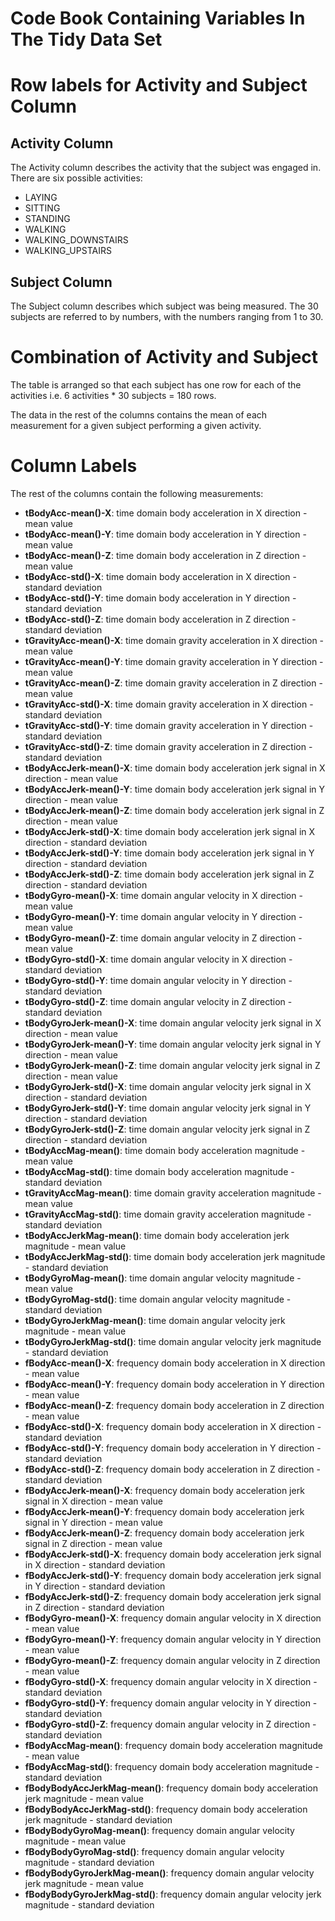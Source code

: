 # Code Book Containing Variables In The Tidy Data Set

# Row labels for Activity and Subject Column 

## Activity Column

The Activity column describes the activity that the subject was engaged in. There are six possible activities: 

* LAYING
* SITTING
* STANDING
* WALKING
* WALKING\_DOWNSTAIRS
* WALKING\_UPSTAIRS

## Subject Column

The Subject column describes which subject was being measured. The 30 subjects are referred to by numbers, with the numbers ranging from 1 to 30. 

# Combination of Activity and Subject

The table is arranged so that each subject has one row for each of the activities i.e. 6 activities * 30 subjects = 180 rows. 

The data in the rest of the columns contains the mean of each measurement for a given subject performing a given activity. 

# Column Labels

The rest of the columns contain the following measurements: 

* **tBodyAcc-mean()-X**: time domain body acceleration in X direction - mean value
* **tBodyAcc-mean()-Y**: time domain body acceleration in Y direction - mean value
* **tBodyAcc-mean()-Z**: time domain body acceleration in Z direction - mean value
* **tBodyAcc-std()-X**: time domain body acceleration in X direction - standard deviation
* **tBodyAcc-std()-Y**: time domain body acceleration in Y direction - standard deviation
* **tBodyAcc-std()-Z**: time domain body acceleration in Z direction - standard deviation
* **tGravityAcc-mean()-X**: time domain gravity acceleration in X direction - mean value
* **tGravityAcc-mean()-Y**: time domain gravity acceleration in Y direction - mean value
* **tGravityAcc-mean()-Z**: time domain gravity acceleration in Z direction - mean value
* **tGravityAcc-std()-X**: time domain gravity acceleration in X direction - standard deviation
* **tGravityAcc-std()-Y**: time domain gravity acceleration in Y direction - standard deviation
* **tGravityAcc-std()-Z**: time domain gravity acceleration in Z direction - standard deviation
* **tBodyAccJerk-mean()-X**: time domain body acceleration jerk signal in X direction - mean value
* **tBodyAccJerk-mean()-Y**: time domain body acceleration jerk signal in Y direction - mean value
* **tBodyAccJerk-mean()-Z**: time domain body acceleration jerk signal in Z direction - mean value
* **tBodyAccJerk-std()-X**: time domain body acceleration jerk signal in X direction - standard deviation
* **tBodyAccJerk-std()-Y**: time domain body acceleration jerk signal in Y direction - standard deviation
* **tBodyAccJerk-std()-Z**: time domain body acceleration jerk signal in Z direction - standard deviation
* **tBodyGyro-mean()-X**: time domain angular velocity in X direction - mean value
* **tBodyGyro-mean()-Y**: time domain angular velocity in Y direction - mean value
* **tBodyGyro-mean()-Z**: time domain angular velocity in Z direction - mean value
* **tBodyGyro-std()-X**: time domain angular velocity in X direction - standard deviation
* **tBodyGyro-std()-Y**: time domain angular velocity in Y direction - standard deviation
* **tBodyGyro-std()-Z**: time domain angular velocity in Z direction - standard deviation
* **tBodyGyroJerk-mean()-X**: time domain angular velocity jerk signal in X direction - mean value
* **tBodyGyroJerk-mean()-Y**: time domain angular velocity jerk signal in Y direction - mean value
* **tBodyGyroJerk-mean()-Z**: time domain angular velocity jerk signal in Z direction - mean value
* **tBodyGyroJerk-std()-X**: time domain angular velocity jerk signal in X direction - standard deviation
* **tBodyGyroJerk-std()-Y**: time domain angular velocity jerk signal in Y direction - standard deviation
* **tBodyGyroJerk-std()-Z**: time domain angular velocity jerk signal in Z direction - standard deviation
* **tBodyAccMag-mean()**: time domain body acceleration magnitude - mean value
* **tBodyAccMag-std()**: time domain body acceleration magnitude - standard deviation
* **tGravityAccMag-mean()**: time domain gravity acceleration magnitude - mean value
* **tGravityAccMag-std()**: time domain gravity acceleration magnitude - standard deviation
* **tBodyAccJerkMag-mean()**: time domain body acceleration jerk magnitude - mean value
* **tBodyAccJerkMag-std()**: time domain body acceleration jerk magnitude - standard deviation
* **tBodyGyroMag-mean()**: time domain angular velocity magnitude - mean value
* **tBodyGyroMag-std()**: time domain angular velocity magnitude - standard deviation
* **tBodyGyroJerkMag-mean()**: time domain angular velocity jerk magnitude - mean value
* **tBodyGyroJerkMag-std()**: time domain angular velocity jerk magnitude - standard deviation
* **fBodyAcc-mean()-X**: frequency domain body acceleration in X direction - mean value
* **fBodyAcc-mean()-Y**: frequency domain body acceleration in Y direction - mean value
* **fBodyAcc-mean()-Z**: frequency domain body acceleration in Z direction - mean value
* **fBodyAcc-std()-X**: frequency domain body acceleration in X direction - standard deviation
* **fBodyAcc-std()-Y**: frequency domain body acceleration in Y direction - standard deviation
* **fBodyAcc-std()-Z**: frequency domain body acceleration in Z direction - standard deviation
* **fBodyAccJerk-mean()-X**: frequency domain body acceleration jerk signal in X direction - mean value
* **fBodyAccJerk-mean()-Y**: frequency domain body acceleration jerk signal in Y direction - mean value
* **fBodyAccJerk-mean()-Z**: frequency domain body acceleration jerk signal in Z direction - mean value
* **fBodyAccJerk-std()-X**: frequency domain body acceleration jerk signal in X direction - standard deviation
* **fBodyAccJerk-std()-Y**: frequency domain body acceleration jerk signal in Y direction - standard deviation
* **fBodyAccJerk-std()-Z**: frequency domain body acceleration jerk signal in Z direction - standard deviation
* **fBodyGyro-mean()-X**: frequency domain angular velocity in X direction - mean value
* **fBodyGyro-mean()-Y**: frequency domain angular velocity in Y direction - mean value
* **fBodyGyro-mean()-Z**: frequency domain angular velocity in Z direction - mean value
* **fBodyGyro-std()-X**: frequency domain angular velocity in X direction - standard deviation
* **fBodyGyro-std()-Y**: frequency domain angular velocity in Y direction - standard deviation
* **fBodyGyro-std()-Z**: frequency domain angular velocity in Z direction - standard deviation
* **fBodyAccMag-mean()**: frequency domain body acceleration magnitude - mean value
* **fBodyAccMag-std()**: frequency domain body acceleration magnitude - standard deviation
* **fBodyBodyAccJerkMag-mean()**: frequency domain body acceleration jerk magnitude - mean value
* **fBodyBodyAccJerkMag-std()**: frequency domain body acceleration jerk magnitude - standard deviation
* **fBodyBodyGyroMag-mean()**: frequency domain angular velocity magnitude - mean value
* **fBodyBodyGyroMag-std()**: frequency domain angular velocity magnitude - standard deviation
* **fBodyBodyGyroJerkMag-mean()**: frequency domain angular velocity jerk magnitude - mean value
* **fBodyBodyGyroJerkMag-std()**: frequency domain angular velocity jerk magnitude - standard deviation

